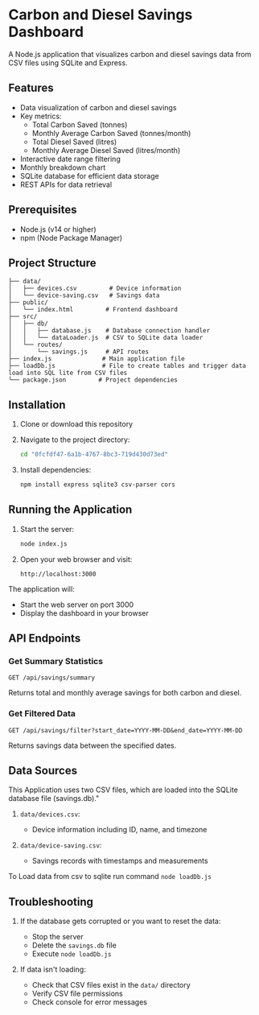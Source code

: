 # Carbon and Diesel Savings Dashboard

A Node.js application that visualizes carbon and diesel savings data from CSV files using SQLite and Express.

## Features

- Data visualization of carbon and diesel savings
- Key metrics:
  - Total Carbon Saved (tonnes)
  - Monthly Average Carbon Saved (tonnes/month)
  - Total Diesel Saved (litres)
  - Monthly Average Diesel Saved (litres/month)
- Interactive date range filtering
- Monthly breakdown chart
- SQLite database for efficient data storage
- REST APIs for data retrieval

## Prerequisites

- Node.js (v14 or higher)
- npm (Node Package Manager)

## Project Structure

```
├── data/
│   ├── devices.csv         # Device information
│   └── device-saving.csv   # Savings data
├── public/
│   └── index.html         # Frontend dashboard
├── src/
│   ├── db/
│   │   ├── database.js    # Database connection handler
│   │   └── dataLoader.js  # CSV to SQLite data loader
│   └── routes/
│       └── savings.js     # API routes
├── index.js              # Main application file
├── loadDb.js             # File to create tables and trigger data load into SQL lite from CSV files
└── package.json         # Project dependencies
```

## Installation

1. Clone or download this repository

2. Navigate to the project directory:
   ```bash
   cd "0fcfdf47-6a1b-4767-8bc3-719d430d73ed"
   ```

3. Install dependencies:
   ```bash
   npm install express sqlite3 csv-parser cors
   ```

## Running the Application

1. Start the server:
   ```bash
   node index.js
   ```

2. Open your web browser and visit:
   ```
   http://localhost:3000
   ```

The application will:
- Start the web server on port 3000
- Display the dashboard in your browser

## API Endpoints

### Get Summary Statistics
```
GET /api/savings/summary
```
Returns total and monthly average savings for both carbon and diesel.

### Get Filtered Data
```
GET /api/savings/filter?start_date=YYYY-MM-DD&end_date=YYYY-MM-DD
```
Returns savings data between the specified dates.

## Data Sources

This Application uses two CSV files, which are loaded into the SQLite database file (savings.db)."

1. `data/devices.csv`:
   - Device information including ID, name, and timezone

2. `data/device-saving.csv`:
   - Savings records with timestamps and measurements

To Load data from csv to sqlite run command `node loadDb.js` 

## Troubleshooting

1. If the database gets corrupted or you want to reset the data:
   - Stop the server
   - Delete the `savings.db` file
   - Execute `node loadDb.js` 

3. If data isn't loading:
   - Check that CSV files exist in the `data/` directory
   - Verify CSV file permissions
   - Check console for error messages
